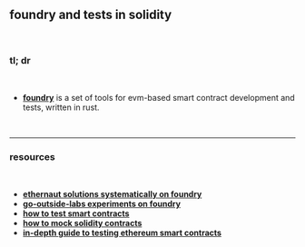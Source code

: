 ## foundry and tests in solidity

<br>


### tl; dr


<br>

* **[foundry](https://book.getfoundry.sh/forge/differential-ffi-testing)** is a set of tools for evm-based smart contract development and tests, written in rust.


<br>


---

### resources

<br>

* **[ethernaut solutions systematically on foundry](https://github.com/go-outside-labs/ethernaut-foundry-detailed-solutions-sol)**
* **[go-outside-labs experiments on foundry](https://github.com/go-outside-labs/blockchain-science-rs#experiments-with-foundry)**
* **[how to test smart contracts](https://betterprogramming.pub/how-to-test-ethereum-smart-contracts-35abc8fa199d)**
* **[how to mock solidity contracts](https://ethereum.org/en/developers/tutorials/how-to-mock-solidity-contracts-for-testing/)**
* **[in-depth guide to testing ethereum smart contracts](https://iamdefinitelyahuman.medium.com/an-in-depth-guide-to-testing-ethereum-smart-contracts-2e41b2770297)**




